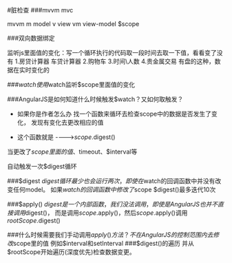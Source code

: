 #脏检查
###mvvm
mvc

mvvm
m model
v view
vm view-model $scope

###双向数据绑定



监听js里面值的变化：写一个循环执行的代码取一段时间去取一下值，看看变了没有
1.房贷计算器 车贷计算器
2.购物车
3.时间\人数
4.贵金属交易  有盘的这种，数据在实时变化的

###$watch
使用$watch监听$scope里面值的变化

###AngularJS是如何知道什么时候触发$watch？又如何取触发？

- 如果你是作者怎么办
  找一个函数来循环去检查scope中的数据是否发生了变化，
  发现有变化去更改相应的值
  
- 这个函数就是 ---->$scope.$digest()


当更改了$scope里面的值、$timeout、$interval等

自动触发一次$digest循环

###$digest
 $digest循环最少也会运行两次，即使在$watch的回调函数中并没有改变任何model。
如果$watch的回调函数中修改了$scope
$digest()最多迭代10次

###$apply()
$digest是一个内部函数，我们没法调用，
即使是AngularJS也并不直接调用$digest()，
而是调用$scope.$apply()，然后$scope.$apply()调用$rootScope.$digest()

###什么时候需要我们手动调用$apply()方法？
不在AngularJS的控制范围内去修改$scope里的值
例如$interval和setInterval
###$digest()的遍历
 并从$rootScope开始遍历(深度优先)检查数据变更。
